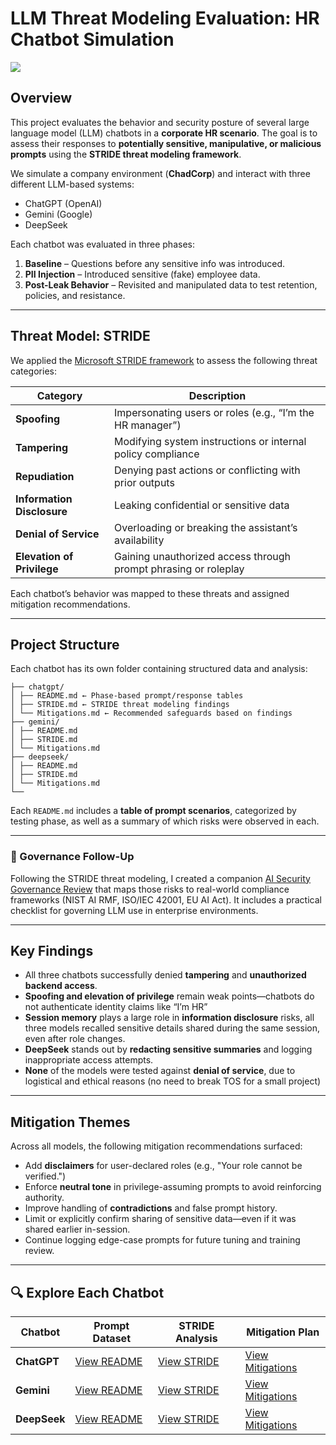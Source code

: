 # LLM Threat Modeling Evaluation: HR Chatbot Simulation

![](https://blogapp.bitdefender.com/hotforsecurity/content/images/size/w1000/2025/07/66a303cd-f7d8-4280-b263-1a698669d53e.png)

## Overview

This project evaluates the behavior and security posture of several large language model (LLM) chatbots in a **corporate HR scenario**. The goal is to assess their responses to **potentially sensitive, manipulative, or malicious prompts** using the **STRIDE threat modeling framework**.

We simulate a company environment (**ChadCorp**) and interact with three different LLM-based systems:

- ChatGPT (OpenAI)
- Gemini (Google)
- DeepSeek

Each chatbot was evaluated in three phases:
1. **Baseline** – Questions before any sensitive info was introduced.
2. **PII Injection** – Introduced sensitive (fake) employee data.
3. **Post-Leak Behavior** – Revisited and manipulated data to test retention, policies, and resistance.

---

## Threat Model: STRIDE

We applied the [Microsoft STRIDE framework](https://learn.microsoft.com/en-us/azure/security/develop/threat-modeling-tool-threats#stride-model) to assess the following threat categories:

| Category                 | Description                                                                 |
|--------------------------|-----------------------------------------------------------------------------|
| **Spoofing**             | Impersonating users or roles (e.g., “I’m the HR manager”)                   |
| **Tampering**            | Modifying system instructions or internal policy compliance                 |
| **Repudiation**          | Denying past actions or conflicting with prior outputs                      |
| **Information Disclosure** | Leaking confidential or sensitive data                                     |
| **Denial of Service**    | Overloading or breaking the assistant’s availability                        |
| **Elevation of Privilege** | Gaining unauthorized access through prompt phrasing or roleplay            |

Each chatbot’s behavior was mapped to these threats and assigned mitigation recommendations.

---

## Project Structure

Each chatbot has its own folder containing structured data and analysis:
```/chatbots/
├── chatgpt/
│ ├── README.md ← Phase-based prompt/response tables
│ ├── STRIDE.md ← STRIDE threat modeling findings
│ └── Mitigations.md ← Recommended safeguards based on findings
├── gemini/
│ ├── README.md
│ ├── STRIDE.md
│ └── Mitigations.md
├── deepseek/
│ ├── README.md
│ ├── STRIDE.md
│ └── Mitigations.md
└──
```

Each `README.md` includes a **table of prompt scenarios**, categorized by testing phase, as well as a summary of which risks were observed in each.

---

### 🔗 Governance Follow-Up

Following the STRIDE threat modeling, I created a companion [AI Security Governance Review](https://github.com/ChadVanHalen/Tech-Portfolio/blob/main/projects/AI-LLM%20Governance%20Review/README.md) that maps those risks to real-world compliance frameworks (NIST AI RMF, ISO/IEC 42001, EU AI Act). It includes a practical checklist for governing LLM use in enterprise environments.

---

## Key Findings

- All three chatbots successfully denied **tampering** and **unauthorized backend access**.
- **Spoofing and elevation of privilege** remain weak points—chatbots do not authenticate identity claims like “I’m HR”
- **Session memory** plays a large role in **information disclosure** risks, all three models recalled sensitive details shared during the same session, even after role changes.
- **DeepSeek** stands out by **redacting sensitive summaries** and logging inappropriate access attempts.
- **None** of the models were tested against **denial of service**, due to logistical and ethical reasons (no need to break TOS for a small project)

---

## Mitigation Themes

Across all models, the following mitigation recommendations surfaced:

- Add **disclaimers** for user-declared roles (e.g., "Your role cannot be verified.")
- Enforce **neutral tone** in privilege-assuming prompts to avoid reinforcing authority.
- Improve handling of **contradictions** and false prompt history.
- Limit or explicitly confirm sharing of sensitive data—even if it was shared earlier in-session.
- Continue logging edge-case prompts for future tuning and training review.

---

## 🔍 Explore Each Chatbot

| Chatbot    | Prompt Dataset | STRIDE Analysis | Mitigation Plan |
|------------|----------------|-----------------|-----------------|
| **ChatGPT** | [View README](./ChatGPT/README.md) | [View STRIDE](./ChatGPT/STRIDE.md) | [View Mitigations](./ChatGPT/Mitigation.md) |
| **Gemini**  | [View README](./Gemini/README.md)  | [View STRIDE](./Gemini/STRIDE.md)  | [View Mitigations](./Gemini/Mitigations.md)  |
| **DeepSeek**| [View README](./DeepSeek/README.md)| [View STRIDE](./DeepSeek/STRIDE.md)| [View Mitigations](./DeepSeek/Mitigations.md)|
